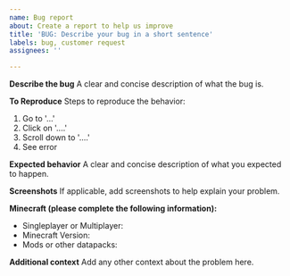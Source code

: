 ```yaml
---
name: Bug report
about: Create a report to help us improve
title: 'BUG: Describe your bug in a short sentence'
labels: bug, customer request
assignees: ''

---
```


**Describe the bug**
A clear and concise description of what the bug is.

**To Reproduce**
Steps to reproduce the behavior:
1. Go to '...'
2. Click on '....'
3. Scroll down to '....'
4. See error

**Expected behavior**
A clear and concise description of what you expected to happen.

**Screenshots**
If applicable, add screenshots to help explain your problem.

**Minecraft (please complete the following information):**
 - Singleplayer or Multiplayer: 
 - Minecraft Version:
 - Mods or other datapacks: 

**Additional context**
Add any other context about the problem here.
